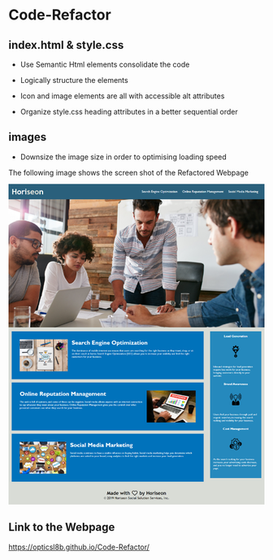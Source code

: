 # Code-Refactor

## index.html & style.css

* Use Semantic Html elements consolidate the code

* Logically structure the elements  

* Icon and image elements are all with accessible alt attributes

* Organize style.css heading attributes in a better sequential order

## images

* Downsize the image size in order to optimising loading speed

The following image shows the screen shot of the Refactored Webpage

![Finished Webpage Screen Shot](./Assets/images/webpage.png)  

## Link to the Webpage

<https://opticsl8b.github.io/Code-Refactor/>


